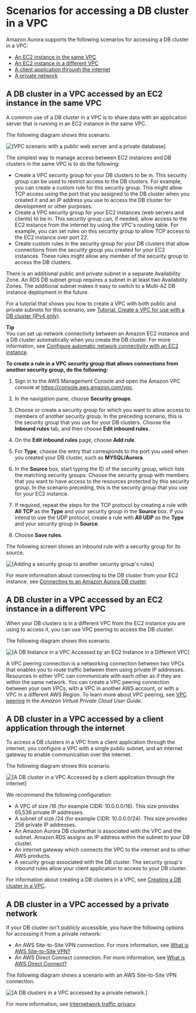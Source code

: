 # Scenarios for accessing a DB cluster in a VPC<a name="USER_VPC.Scenarios"></a>

Amazon Aurora supports the following scenarios for accessing a DB cluster in a VPC:
+ [An EC2 instance in the same VPC](#USER_VPC.Scenario1)
+ [An EC2 instance in a different VPC](#USER_VPC.Scenario3)
+ [A client application through the internet](#USER_VPC.Scenario4)
+ [A private network](#USER_VPC.NotPublic)

## A DB cluster in a VPC accessed by an EC2 instance in the same VPC<a name="USER_VPC.Scenario1"></a>

A common use of a DB cluster in a VPC is to share data with an application server that is running in an EC2 instance in the same VPC\.

The following diagram shows this scenario\.

![\[VPC scenario with a public web server and a private database\]](http://docs.aws.amazon.com/AmazonRDS/latest/AuroraUserGuide/images/con-VPC-sec-grp-aurora.png)

The simplest way to manage access between EC2 instances and DB clusters in the same VPC is to do the following:
+ Create a VPC security group for your DB clusters to be in\. This security group can be used to restrict access to the DB clusters\. For example, you can create a custom rule for this security group\. This might allow TCP access using the port that you assigned to the DB cluster when you created it and an IP address you use to access the DB cluster for development or other purposes\.
+ Create a VPC security group for your EC2 instances \(web servers and clients\) to be in\. This security group can, if needed, allow access to the EC2 instance from the internet by using the VPC's routing table\. For example, you can set rules on this security group to allow TCP access to the EC2 instance over port 22\.
+ Create custom rules in the security group for your DB clusters that allow connections from the security group you created for your EC2 instances\. These rules might allow any member of the security group to access the DB clusters\.

There is an additional public and private subnet in a separate Availability Zone\. An RDS DB subnet group requires a subnet in at least two Availability Zones\. The additional subnet makes it easy to switch to a Multi\-AZ DB instance deployment in the future\.

For a tutorial that shows you how to create a VPC with both public and private subnets for this scenario, see [Tutorial: Create a VPC for use with a DB cluster \(IPv4 only\)](CHAP_Tutorials.WebServerDB.CreateVPC.md)\. 

**Tip**  
You can set up network connectivity between an Amazon EC2 instance and a DB cluster automatically when you create the DB cluster\. For more information, see [Configure automatic network connectivity with an EC2 instance](Aurora.CreateInstance.md#Aurora.CreateInstance.Prerequisites.VPC.Automatic)\.

**To create a rule in a VPC security group that allows connections from another security group, do the following:**

1.  Sign in to the AWS Management Console and open the Amazon VPC console at [https://console\.aws\.amazon\.com/vpc](https://console.aws.amazon.com/vpc)\.

1.  In the navigation pane, choose **Security groups**\.

1. Choose or create a security group for which you want to allow access to members of another security group\. In the preceding scenario, this is the security group that you use for your DB clusters\. Choose the **Inbound rules** tab, and then choose **Edit inbound rules**\.

1. On the **Edit inbound rules** page, choose **Add rule**\.

1. For **Type**, choose the entry that corresponds to the port you used when you created your DB cluster, such as **MYSQL/Aurora**\.

1. In the **Source** box, start typing the ID of the security group, which lists the matching security groups\. Choose the security group with members that you want to have access to the resources protected by this security group\. In the scenario preceding, this is the security group that you use for your EC2 instance\.

1. If required, repeat the steps for the TCP protocol by creating a rule with **All TCP** as the **Type** and your security group in the **Source** box\. If you intend to use the UDP protocol, create a rule with **All UDP** as the **Type** and your security group in **Source**\.

1. Choose **Save rules**\.

The following screen shows an inbound rule with a security group for its source\.

![\[Adding a security group to another security group's rules\]](http://docs.aws.amazon.com/AmazonRDS/latest/AuroraUserGuide/images/con-vpc-add-sg-rule.png)

For more information about connecting to the DB cluster from your EC2 instance, see [Connecting to an Amazon Aurora DB cluster](Aurora.Connecting.md)\.

## A DB cluster in a VPC accessed by an EC2 instance in a different VPC<a name="USER_VPC.Scenario3"></a>

When your DB clusters is in a different VPC from the EC2 instance you are using to access it, you can use VPC peering to access the DB cluster\.

The following diagram shows this scenario\. 

![\[A DB Instance in a VPC Accessed by an EC2 Instance in a Different VPC\]](http://docs.aws.amazon.com/AmazonRDS/latest/AuroraUserGuide/images/RDSVPC2EC2VPC-aurora.png)

A VPC peering connection is a networking connection between two VPCs that enables you to route traffic between them using private IP addresses\. Resources in either VPC can communicate with each other as if they are within the same network\. You can create a VPC peering connection between your own VPCs, with a VPC in another AWS account, or with a VPC in a different AWS Region\. To learn more about VPC peering, see [VPC peering](https://docs.aws.amazon.com/vpc/latest/userguide/vpc-peering.html) in the *Amazon Virtual Private Cloud User Guide*\.

## A DB cluster in a VPC accessed by a client application through the internet<a name="USER_VPC.Scenario4"></a>

To access a DB clusters in a VPC from a client application through the internet, you configure a VPC with a single public subnet, and an internet gateway to enable communication over the internet\.

The following diagram shows this scenario\.

![\[A DB cluster in a VPC Accessed by a client application through the internet\]](http://docs.aws.amazon.com/AmazonRDS/latest/AuroraUserGuide/images/GS-VPC-network-aurora.png)

We recommend the following configuration:

 
+ A VPC of size /16 \(for example CIDR: 10\.0\.0\.0/16\)\. This size provides 65,536 private IP addresses\.
+ A subnet of size /24 \(for example CIDR: 10\.0\.0\.0/24\)\. This size provides 256 private IP addresses\.
+ An Amazon Aurora DB clusterthat is associated with the VPC and the subnet\. Amazon RDS assigns an IP address within the subnet to your DB cluster\.
+ An internet gateway which connects the VPC to the internet and to other AWS products\.
+ A security group associated with the DB cluster\. The security group's inbound rules allow your client application to access to your DB cluster\.

For information about creating a DB clusters in a VPC, see [Creating a DB cluster in a VPC](USER_VPC.WorkingWithRDSInstanceinaVPC.md#USER_VPC.InstanceInVPC)\.

## A DB cluster in a VPC accessed by a private network<a name="USER_VPC.NotPublic"></a>

If your DB cluster isn't publicly accessible, you have the following options for accessing it from a private network:
+ An AWS Site\-to\-Site VPN connection\. For more information, see [What is AWS Site\-to\-Site VPN?](https://docs.aws.amazon.com/vpn/latest/s2svpn/VPC_VPN.html)
+ An AWS Direct Connect connection\. For more information, see [What is AWS Direct Connect?](https://docs.aws.amazon.com/directconnect/latest/UserGuide/Welcome.html)

The following diagram shows a scenario with an AWS Site\-to\-Site VPN connection\. 

![\[A DB clusters in a VPC accessed by a private network.\]](http://docs.aws.amazon.com/AmazonRDS/latest/AuroraUserGuide/images/site-to-site-vpn-connection-aurora.png)

For more information, see [Internetwork traffic privacy](inter-network-traffic-privacy.md)\.